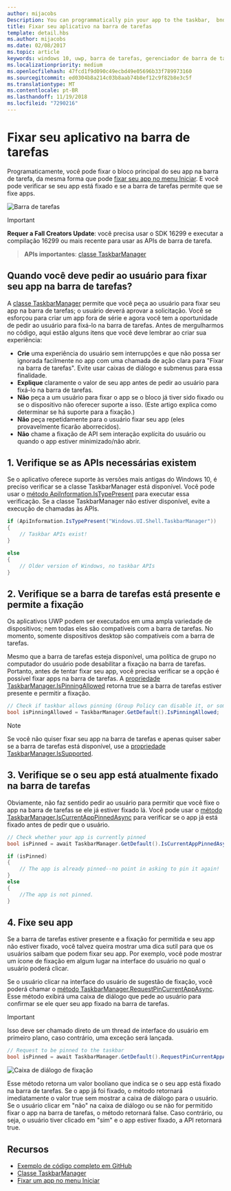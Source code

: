 ```yaml
---
author: mijacobs
Description: You can programmatically pin your app to the taskbar,  bnd you can check if it's currently pinned.
title: Fixar seu aplicativo na barra de tarefas
template: detail.hbs
ms.author: mijacobs
ms.date: 02/08/2017
ms.topic: article
keywords: windows 10, uwp, barra de tarefas, gerenciador de barra de tarefas, fixar na barra de tarefas, bloco principal
ms.localizationpriority: medium
ms.openlocfilehash: 47fcd1f9d090c49ecbd49e05696b33f789973160
ms.sourcegitcommit: ed0304b8a214c03b8aab74b8ef12c9f82b8e3c5f
ms.translationtype: MT
ms.contentlocale: pt-BR
ms.lasthandoff: 11/19/2018
ms.locfileid: "7290216"
---
```

# <a name="pin-your-app-to-the-taskbar"></a>Fixar seu aplicativo na barra de tarefas

Programaticamente, você pode fixar o bloco principal do seu app na barra de tarefa, da mesma forma que pode [fixar seu app no menu Iniciar](tiles-and-notifications/primary-tile-apis.md). E você pode verificar se seu app está fixado e se a barra de tarefas permite que se fixe apps. 

![Barra de tarefas](images/taskbar/taskbar.png)

> [!IMPORTANT]
> **Requer a Fall Creators Update**: você precisa usar o SDK 16299 e executar a compilação 16299 ou mais recente para usar as APIs de barra de tarefa.

> **APIs importantes**: [classe TaskbarManager](https://docs.microsoft.com/uwp/api/windows.ui.shell.taskbarmanager) 


## <a name="when-should-you-ask-the-user-to-pin-your-app-to-the-taskbar"></a>Quando você deve pedir ao usuário para fixar seu app na barra de tarefas? 

A [classe TaskbarManager](https://docs.microsoft.com/uwp/api/windows.ui.shell.taskbarmanager) permite que você peça ao usuário para fixar seu app na barra de tarefas; o usuário deverá aprovar a solicitação. Você se esforçou para criar um app fora de série e agora você tem a oportunidade de pedir ao usuário para fixá-lo na barra de tarefas. Antes de mergulharmos no código, aqui estão alguns itens que você deve lembrar ao criar sua experiência:

* **Crie** uma experiência do usuário sem interrupções e que não possa ser ignorada facilmente no app com uma chamada de ação clara para "Fixar na barra de tarefas". Evite usar caixas de diálogo e submenus para essa finalidade. 
* **Explique** claramente o valor de seu app antes de pedir ao usuário para fixá-lo na barra de tarefas.
* **Não** peça a um usuário para fixar o app se o bloco já tiver sido fixado ou se o dispositivo não oferecer suporte a isso. (Este artigo explica como determinar se há suporte para a fixação.)
* **Não** peça repetidamente para o usuário fixar seu app (eles provavelmente ficarão aborrecidos).
* **Não** chame a fixação de API sem interação explícita do usuário ou quando o app estiver minimizado/não abrir.


## <a name="1-check-whether-the-required-apis-exist"></a>1. Verifique se as APIs necessárias existem

Se o aplicativo oferece suporte às versões mais antigas do Windows 10, é preciso verificar se a classe TaskbarManager está disponível. Você pode usar o [método ApiInformation.IsTypePresent](https://docs.microsoft.com/en-us/uwp/api/windows.foundation.metadata.apiinformation#Windows_Foundation_Metadata_ApiInformation_IsTypePresent_System_String_) para executar essa verificação. Se a classe TaskbarManager não estiver disponível, evite a execução de chamadas às APIs.

```csharp
if (ApiInformation.IsTypePresent("Windows.UI.Shell.TaskbarManager"))
{
    // Taskbar APIs exist!
}

else
{
    // Older version of Windows, no taskbar APIs
}
```


## <a name="2-check-whether-taskbar-is-present-and-allows-pinning"></a>2. Verifique se a barra de tarefas está presente e permite a fixação

Os aplicativos UWP podem ser executados em uma ampla variedade de dispositivos; nem todas eles são compatíveis com a barra de tarefas. No momento, somente dispositivos desktop são compatíveis com a barra de tarefas. 

Mesmo que a barra de tarefas esteja disponível, uma política de grupo no computador do usuário pode desabilitar a fixação na barra de tarefas. Portanto, antes de tentar fixar seu app, você precisa verificar se a opção é possível fixar apps na barra de tarefas. A [propriedade TaskbarManager.IsPinningAllowed](https://docs.microsoft.com/uwp/api/windows.ui.shell.taskbarmanager.IsPinningAllowed) retorna true se a barra de tarefas estiver presente e permitir a fixação. 

```csharp
// Check if taskbar allows pinning (Group Policy can disable it, or some device families don't have taskbar)
bool isPinningAllowed = TaskbarManager.GetDefault().IsPinningAllowed;
```

> [!NOTE]
> Se você não quiser fixar seu app na barra de tarefas e apenas quiser saber se a barra de tarefas está disponível, use a [propriedade TaskbarManager.IsSupported](https://docs.microsoft.com/uwp/api/windows.ui.shell.taskbarmanager.IsSupported).


## <a name="3-check-whether-your-app-is-currently-pinned-to-the-taskbar"></a>3. Verifique se o seu app está atualmente fixado na barra de tarefas

Obviamente, não faz sentido pedir ao usuário para permitir que você fixe o app na barra de tarefas se ele já estiver fixado lá. Você pode usar o [método TaskbarManager.IsCurrentAppPinnedAsync](https://docs.microsoft.com/uwp/api/windows.ui.shell.taskbarmanager.IsCurrentAppPinnedAsync) para verificar se o app já está fixado antes de pedir que o usuário.

```csharp
// Check whether your app is currently pinned
bool isPinned = await TaskbarManager.GetDefault().IsCurrentAppPinnedAsync();

if (isPinned)
{
    // The app is already pinned--no point in asking to pin it again!
}
else 
{
    //The app is not pinned. 
}
```


##  <a name="4-pin-your-app"></a>4. Fixe seu app

Se a barra de tarefas estiver presente e a fixação for permitida e seu app não estiver fixado, você talvez queira mostrar uma dica sutil para que os usuários saibam que podem fixar seu app. Por exemplo, você pode mostrar um ícone de fixação em algum lugar na interface do usuário no qual o usuário poderá clicar. 

Se o usuário clicar na interface do usuário de sugestão de fixação, você poderá chamar o [método TaskbarManager.RequestPinCurrentAppAsync](https://docs.microsoft.com/uwp/api/windows.ui.shell.taskbarmanager.RequestPinCurrentAppAsync). Esse método exibirá uma caixa de diálogo que pede ao usuário para confirmar se ele quer seu app fixado na barra de tarefas.

> [!IMPORTANT]
> Isso deve ser chamado direto de um thread de interface do usuário em primeiro plano, caso contrário, uma exceção será lançada.

```csharp
// Request to be pinned to the taskbar
bool isPinned = await TaskbarManager.GetDefault().RequestPinCurrentAppAsync();
```

![Caixa de diálogo de fixação](images/taskbar/pin-dialog.png)

Esse método retorna um valor booliano que indica se o seu app está fixado na barra de tarefas. Se o app já foi fixado, o método retornará imediatamente o valor true sem mostrar a caixa de diálogo para o usuário. Se o usuário clicar em "não" na caixa de diálogo ou se não for permitido fixar o app na barra de tarefas, o método retornará false. Caso contrário, ou seja, o usuário tiver clicado em "sim" e o app estiver fixado, a API retornará true.


## <a name="resources"></a>Recursos

* [Exemplo de código completo em GitHub](https://github.com/WindowsNotifications/quickstart-pin-to-taskbar)
* [Classe TaskbarManager](https://docs.microsoft.com/uwp/api/windows.ui.shell.taskbarmanager)
* [Fixar um app no menu Iniciar](tiles-and-notifications/primary-tile-apis.md)
